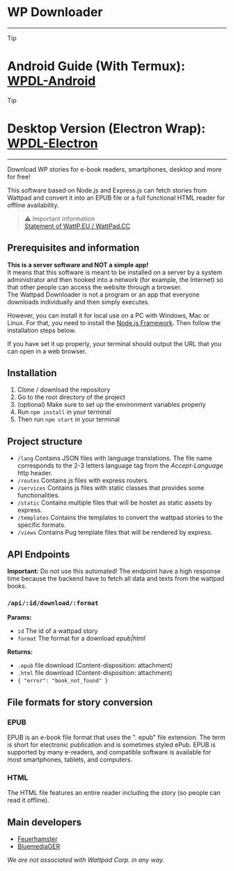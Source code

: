 # WP Downloader

----

> [!TIP]
> # Android Guide (With Termux): [WPDL-Android](https://github.com/sipsuru/wp-downloader-android) <br/>

> [!TIP]
> # Desktop Version (Electron Wrap): [WPDL-Electron](https://github.com/sipsuru/wp-downloader-electron)

---

Download WP stories for e-book readers, smartphones, desktop and more for free!

This software based on Node.js and Express.js can fetch stories from Wattpad and convert it into an EPUB file or a full functional HTML reader for offline availability.

> ⚠ Important information  
> [Statement of WattP.EU / WattPad.CC](https://www.reddit.com/r/wattpad_downloader/comments/1adulkg/statement_for_wattpeu_wattpadcc/)

## Prerequisites and information
**This is a server software and NOT a simple app!**  
It means that this software is meant to be installed on a server by a system administrator and then hooked into a network (for example, the Internet) so that other people can access the website through a browser.  
The Wattpad Downloader is not a program or an app that everyone downloads individually and then simply executes.

However, you can install it for local use on a PC with Windows, Mac or Linux.
For that, you need to install the [Node.js Framework](https://nodejs.org/en/).
Then follow the installation steps below.

If you have set it up properly, your terminal should output the URL that you can open in a web browser.

## Installation
1. Clone / download the repository
2. Go to the root directory of the project
3. (optional) Make sure to set up the environment variables properly
4. Run `npm install` in your terminal
5. Then run `npm start` in your terminal

## Project structure
- `/lang` Contains JSON files with language translations. The file name corresponds to the 2-3 letters language tag from the *Accept-Language* http header.
- `/routes` Contains js files with express routers.
- `/services` Contains js files with static classes that provides some functionalities.
- `/static` Contains multiple files that will be hostet as static assets by express.
- `/templates` Contains the templates to convert the wattpad stories to the specific formats.
- `/views` Contains Pug template files that will be rendered by express.

## API Endpoints
**Important:** Do not use this automated! The endpoint have a high response time because the backend have to fetch all data and texts from the wattpad books.

### `/api/:id/download/:format`
**Params:**
- `id` The id of a wattpad story
- `format` The format for a download *epub|html*

**Returns:**
- `.epub` file download (Content-disposition: attachment)
- `.html` file download (Content-disposition: attachment)
- `{ "error": "book_not_found" }`

## File formats for story conversion

### EPUB
EPUB is an e-book file format that uses the ". epub" file extension.
The term is short for electronic publication and is sometimes styled ePub.
EPUB is supported by many e-readers, and compatible software is available for most smartphones, tablets, and computers.

### HTML
The HTML file features an entire reader including the story (so people can read it offline).

## Main developers
- [Feuerhamster](https://github.com/Feuerhamster)
- [BluemediaGER](https://github.com/BluemediaGER)

*We are not associated with Wattpad Corp. in any way.*
